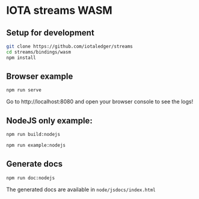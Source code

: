 # IOTA streams WASM

## Setup for development

```bash
git clone https://github.com/iotaledger/streams
cd streams/bindings/wasm
npm install
```

## Browser example

```bash
npm run serve
```

Go to http://localhost:8080 and open your browser console to see the logs!

## NodeJS only example:

```bash
npm run build:nodejs
```

```bash
npm run example:nodejs
```

## Generate docs
```bash
npm run doc:nodejs
```

The generated docs are available in `node/jsdocs/index.html`
